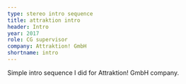```yaml
---
type: stereo intro sequence
title: attraktion intro
header: Intro
year: 2017
role: CG supervisor
company: Attraktion! GmbH
shortname: intro
---
```


Simple intro sequence I did for Attraktion! GmbH company. 